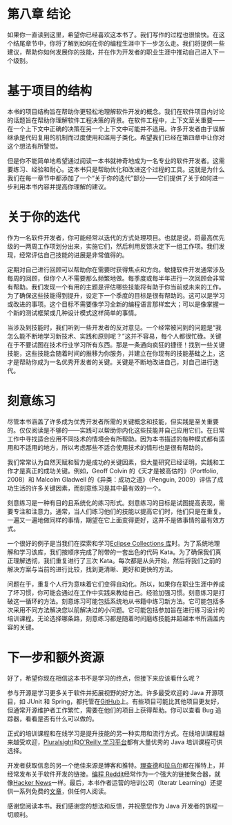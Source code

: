 # 第八章 结论

如果你一直读到这里，希望你已经喜欢这本书了。我们写作的过程也很愉快。在这个结尾章节中，你将了解到如何在你的编程生涯中下一步怎么走。我们将提供一些建议，帮助你如何发展你的技能，并在作为开发者的职业生涯中推动自己进入下一个级别。

# 基于项目的结构

本书的项目结构旨在帮助你更轻松地理解软件开发的概念。我们在软件项目内讨论的话题旨在帮助你理解软件工程决策的背景。在软件工程中，上下文至关重要——在一个上下文中正确的决策在另一个上下文中可能并不适用。许多开发者由于误解继承是代码复用的机制而过度使用和滥用子类化。希望我们已经在第四章中让你对这个想法有所警觉。

但是你不能简单地希望通过阅读一本书就神奇地成为一名专业的软件开发者。这需要练习、经验和耐心。这本书只是帮助优化和改进这个过程的工具。这就是为什么我们在每一章节中都添加了一个“关于你的迭代”部分——它们提供了关于如何进一步利用本书内容并提高你理解的建议。

# 关于你的迭代

作为一名软件开发者，你可能经常以迭代的方式处理项目。也就是说，将最高优先级的一两周工作项划分出来，实施它们，然后利用反馈决定下一组工作项。我们发现，经常评估自己技能的进展是非常值得的。

定期对自己进行回顾可以帮助你在需要时获得焦点和方向。敏捷软件开发通常涉及每周的回顾，但你个人不需要那么频繁地做。每季度或每半年进行一次回顾会非常有帮助。我们发现一个有用的主题是评估哪些技能将有助于你当前或未来的工作。为了确保这些技能得到提升，设定下一个季度的目标是很有帮助的。这可以是学习或改进的事项。这个目标不需要像学习全新的编程语言那样宏大；可以是像掌握一个新的测试框架或几种设计模式这样简单的事情。

当涉及到技能时，我们听到一些开发者的反对意见。一个经常被问到的问题是“我怎么能不断地学习新技术、实践和原则呢？”这并不容易，每个人都很忙碌。关键在于不要试图在技术行业学习所有东西。那是一条通向疯狂的捷径！找到一些关键技能，这些技能会随着时间的推移为你服务，并建立在你现有的技能基础之上，这才是帮助你成为一名优秀开发者的关键。关键是不断地改进自己，对自己进行迭代。

# 刻意练习

尽管本书涵盖了许多成为优秀开发者所需的关键概念和技能，但实践是至关重要的。仅仅阅读是不够的——实践可以帮助你内化这些技能并自己应用它们。在日常工作中寻找适合应用不同技术的情境会有所帮助。因为本书描述的每种模式都有适用和不适用的地方，所以考虑那些不适合使用技术的情形也是很有帮助的。

我们常常认为自然天赋和智力是成功的关键因素，但大量研究已经证明，实践和工作才是真正的成功关键。例如，Geoff Colvin 的《天才是被高估的》（Portfolio, 2008）和 Malcolm Gladwell 的《异类：成功之道》（Penguin, 2009）评估了成功生活的许多关键因素，而刻意练习是其中最有效的一个。

刻意练习是一种有目的且系统化的练习形式。刻意练习的目标是试图提高表现，需要专注和注意力。通常，当人们练习他们的技能以提高它们时，他们只是在重复。一遍又一遍地做同样的事情，期望在它上面变得更好，这并不是做事情的最有效方式。

一个很好的例子是当我们在探索和学习[Eclipse Collections 库](https://www.eclipse.org/collections/)时。为了系统地理解和学习该库，我们按顺序完成了附带的一套出色的代码 Kata。为了确保我们真正理解透彻，我们重复进行了三次 Kata。每次都是从头开始，然后将我们之前的解决方案与当前的进行比较，找到更清晰、更好和更快的方法。

问题在于，重复个人行为意味着它们变得自动化。所以，如果你在职业生涯中养成了坏习惯，你可能会通过在工作中实践来教给自己。经验加强习惯。刻意练习是打破这一循环的方法。刻意练习可能包括系统地从书籍中练习新方法。它可能包括多次采用不同方法解决您以前解决过的小问题。它可能包括参加旨在进行练习设计的培训课程。无论选择哪条路，刻意练习都是随着时间磨练技能并超越本书所涵盖内容的关键。

# 下一步和额外资源

好了，希望你现在相信这本书不是学习的终点，但接下来应该看什么呢？

参与开源是学习更多关于软件并拓展视野的好方法。许多最受欢迎的 Java 开源项目，如 JUnit 和 Spring，都托管在[GitHub](https://github.com/)上。有些项目可能比其他项目更友好，但通常开源维护者工作繁忙，需要在他们的项目上获得帮助。你可以查看 Bug 追踪器，看看是否有什么可以做的。

正式的培训课程和在线学习是提升技能的另一种实用和流行方式。在线培训课程越来越受欢迎，[Pluralsight](http://pluralsight.com/)和[O'Reilly 学习平台](http://safaribooksonline.com/)都有大量优秀的 Java 培训课程可供选择。

开发者获取信息的另一个绝佳来源是博客和推特。[理查德](http://twitter.com/richardwarburto)和[拉乌尔](https://twitter.com/raouluk)都在推特上，并经常发布关于软件开发的链接。[编程 Reddit](http://reddit.com/r/programming)经常作为一个强大的链接聚合器，就像[Hacker News](http://news.ycombinator.com/)一样。最后，本书作者运营的培训公司（Iteratr Learning）还提供一系列免费的[文章](http://iteratrlearning.com/articles)，供任何人阅读。

感谢您阅读本书。我们感谢您的想法和反馈，并祝愿您作为 Java 开发者的旅程一切顺利。
